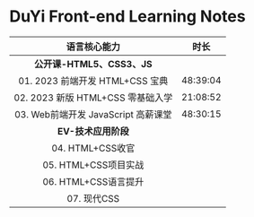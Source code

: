 # DuYi Front-end Learning Notes




|          **语言核心能力**           | **时长** |
| :---------------------------------: | :------: |
|     **公开课-HTML5、CSS3、JS**      |          |
|   01. 2023 前端开发 HTML+CSS 宝典   | 48:39:04 |
|  02. 2023 新版 HTML+CSS 零基础入学  | 21:08:52 |
| 03. Web前端开发 JavaScript 高薪课堂 | 48:30:15 |
|         **EV-技术应用阶段**         |          |
|          04. HTML+CSS收官           |          |
|        05. HTML+CSS项目实战         |          |
|        06. HTML+CSS语言提升         |          |
|             07. 现代CSS             |          |

